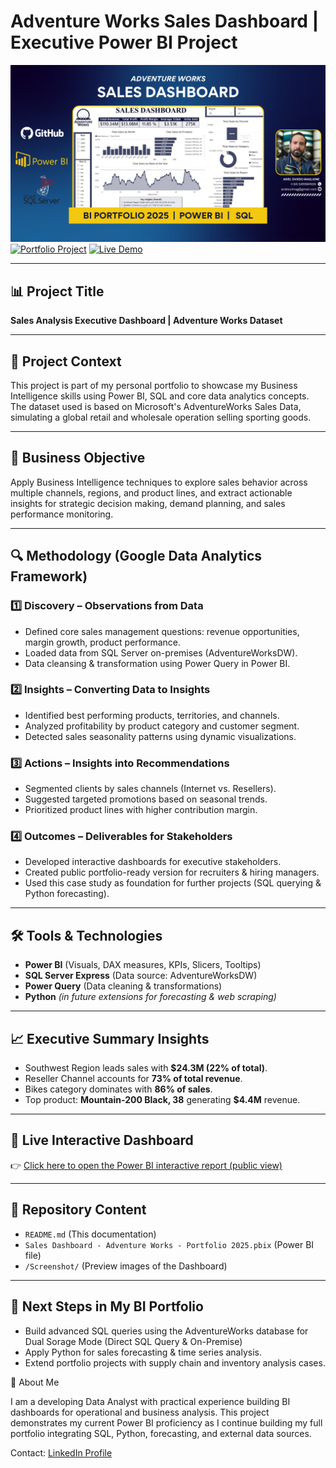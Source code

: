# Adventure Works Sales Dashboard | Executive Power BI Project
![Sales Dashboard Cover](./portfolio-cover.png)
[![Portfolio Project](https://img.shields.io/badge/Portfolio-Active-blue)](https://github.com/arielovimag/adventureworks-sales-dashboard-executive)
[![Live Demo](https://img.shields.io/badge/PowerBI-Live%20Demo-green)](https://app.powerbi.com/view?r=eyJrIjoiNjM0ZGE2MjQtYzZlOS00NGI2LWJmOGMtZTYwYmIyNjNhYzg5IiwidCI6IjQwOWY3ZjkzLTQ0N2EtNDBiYi05YzVjLWQ1MjI1M2E1ZjM5YiIsImMiOjZ9)

---

## 📊 Project Title
**Sales Analysis Executive Dashboard | Adventure Works Dataset**

---

## 🧠 Project Context

This project is part of my personal portfolio to showcase my Business Intelligence skills using Power BI, SQL and core data analytics concepts. The dataset used is based on Microsoft's AdventureWorks Sales Data, simulating a global retail and wholesale operation selling sporting goods.

---

## 🎯 Business Objective

Apply Business Intelligence techniques to explore sales behavior across multiple channels, regions, and product lines, and extract actionable insights for strategic decision making, demand planning, and sales performance monitoring.

---

## 🔍 Methodology (Google Data Analytics Framework)

### 1️⃣ Discovery – Observations from Data
- Defined core sales management questions: revenue opportunities, margin growth, product performance.
- Loaded data from SQL Server on-premises (AdventureWorksDW).
- Data cleansing & transformation using Power Query in Power BI.

### 2️⃣ Insights – Converting Data to Insights
- Identified best performing products, territories, and channels.
- Analyzed profitability by product category and customer segment.
- Detected sales seasonality patterns using dynamic visualizations.

### 3️⃣ Actions – Insights into Recommendations
- Segmented clients by sales channels (Internet vs. Resellers).
- Suggested targeted promotions based on seasonal trends.
- Prioritized product lines with higher contribution margin.

### 4️⃣ Outcomes – Deliverables for Stakeholders
- Developed interactive dashboards for executive stakeholders.
- Created public portfolio-ready version for recruiters & hiring managers.
- Used this case study as foundation for further projects (SQL querying & Python forecasting).

---

## 🛠️ Tools & Technologies

- **Power BI** (Visuals, DAX measures, KPIs, Slicers, Tooltips)
- **SQL Server Express** (Data source: AdventureWorksDW)
- **Power Query** (Data cleaning & transformations)
- **Python** *(in future extensions for forecasting & web scraping)*

---

## 📈 Executive Summary Insights

- Southwest Region leads sales with **$24.3M (22% of total)**.
- Reseller Channel accounts for **73% of total revenue**.
- Bikes category dominates with **86% of sales**.
- Top product: **Mountain-200 Black, 38** generating **$4.4M** revenue.

---

## 🔗 Live Interactive Dashboard

👉 [Click here to open the Power BI interactive report (public view)](https://app.powerbi.com/view?r=eyJrIjoiNjM0ZGE2MjQtYzZlOS00NGI2LWJmOGMtZTYwYmIyNjNhYzg5IiwidCI6IjQwOWY3ZjkzLTQ0N2EtNDBiYi05YzVjLWQ1MjI1M2E1ZjM5YiIsImMiOjZ9)

---

## 📂 Repository Content

- `README.md` (This documentation)
- `Sales Dashboard - Adventure Works - Portfolio 2025.pbix` (Power BI file)
- `/Screenshot/` (Preview images of the Dashboard)

---

## 📌 Next Steps in My BI Portfolio

- Build advanced SQL queries using the AdventureWorks database for Dual Sorage Mode (Direct SQL Query & On-Premise)
- Apply Python for sales forecasting & time series analysis.
- Extend portfolio projects with supply chain and inventory analysis cases.


💼 About Me

I am a developing Data Analyst with practical experience building BI dashboards for operational and business analysis. This project demonstrates my current Power BI proficiency as I continue building my full portfolio integrating SQL, Python, forecasting, and external data sources.

Contact: [LinkedIn Profile](https://www.linkedin.com/in/arieloviedomaglione/)
